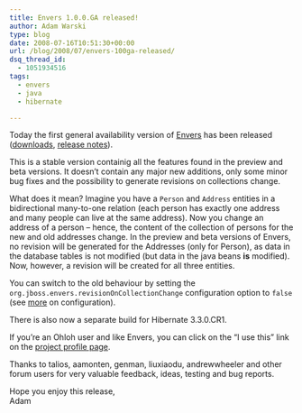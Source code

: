 ```yaml
---
title: Envers 1.0.0.GA released!
author: Adam Warski
type: blog
date: 2008-07-16T10:51:30+00:00
url: /blog/2008/07/envers-100ga-released/
dsq_thread_id:
  - 1051934516
tags:
  - envers
  - java
  - hibernate

---
```

Today the first general availability version of [Envers][1] has been released ([downloads][2], [release notes][3]).

This is a stable version containig all the features found in the preview and beta versions. It doesn&#8217;t contain any major new additions, only some minor bug fixes and the possibility to generate revisions on collections change.

What does it mean? Imagine you have a `Person` and `Address` entities in a bidirectional many-to-one relation (each person has exactly one address and many people can live at the same address). Now you change an address of a person &#8211; hence, the content of the collection of persons for the new and old addresses change. In the preview and beta versions of Envers, no revision will be generated for the Addresses (only for Person), as data in the database tables is not modified (but data in the java beans **is** modified). Now, however, a revision will be created for all three entities.

You can switch to the old behaviour by setting the `org.jboss.envers.revisionOnCollectionChange` configuration option to `false` (see [more][4] on configuration).

There is also now a separate build for Hibernate 3.3.0.CR1.

If you&#8217;re an Ohloh user and like Envers, you can click on the &#8220;I use this&#8221; link on the [project profile page][5].

Thanks to talios, aamonten, genman, liuxiaodu, andrewwheeler and other forum users for very valuable feedback, ideas, testing and bug reports.

Hope you enjoy this release,  
Adam

 [1]: http://www.jboss.org/envers
 [2]: http://www.jboss.org/envers/downloads/
 [3]: https://jira.jboss.org/jira/secure/ReleaseNote.jspa?projectId=12310660&styleName=Html&version=12312323
 [4]: http://www.jboss.org/envers/configuration.html
 [5]: http://www.ohloh.net/projects/envers
